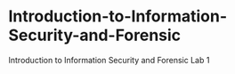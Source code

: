 # Introduction-to-Information-Security-and-Forensic
Introduction to Information Security and Forensic Lab 1
